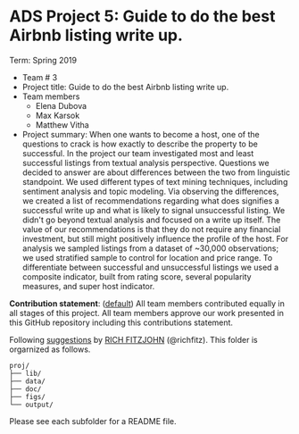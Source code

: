 # ADS Project 5: Guide to do the best Airbnb listing write up.

Term: Spring 2019

+ Team # 3
+ Project title: Guide to do the best Airbnb listing write up.
+ Team members
	+ Elena Dubova
	+ Max Karsok
	+ Matthew Vitha
+ Project summary: When one wants to become a host, one of the questions to crack is how exactly to describe the property to be successful. In the project our team investigated most and least successful listings from textual analysis perspective. Questions we decided to answer are about differences between the two from linguistic standpoint. We used different types of text mining techniques, including sentiment analysis and topic modeling. Via observing the differences, we created a list of recommendations regarding what does signifies a successful write up and what is likely to signal unsuccessful listing. We didn't go beyond textual analysis and focused on a write up itself. The value of our recommendations is that they do not require any financial investment, but still might positively influence the profile of the host. For analysis we sampled listings from a dataset of ~30,000 observations; we used stratified sample to control for location and price range. To differentiate between successful and unsuccessful listings we used a composite indicator, built from rating score, several popularity measures, and super host indicator.
	
**Contribution statement**: ([default](doc/a_note_on_contributions.md)) All team members contributed equally in all stages of this project. All team members approve our work presented in this GitHub repository including this contributions statement. 

Following [suggestions](http://nicercode.github.io/blog/2013-04-05-projects/) by [RICH FITZJOHN](http://nicercode.github.io/about/#Team) (@richfitz). This folder is orgarnized as follows.

```
proj/
├── lib/
├── data/
├── doc/
├── figs/
└── output/
```

Please see each subfolder for a README file.
